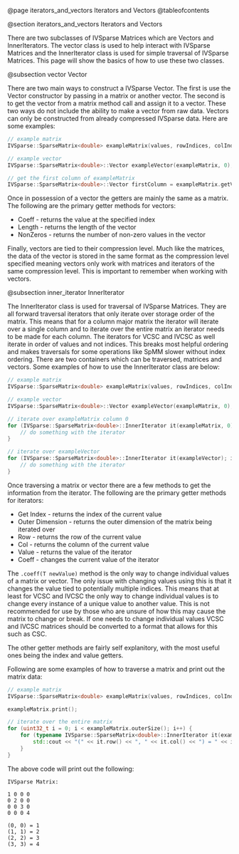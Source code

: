 @page iterators_and_vectors Iterators and Vectors
@tableofcontents

@section iterators_and_vectors Iterators and Vectors

There are two subclasses of IVSparse Matrices which are Vectors and InnerIterators. The vector class is used to help interact with IVSparse Matrices and the InnerIterator class is used for simple traversal of IVSparse Matrices. This page will show the basics of how to use these two classes.

@subsection vector Vector

There are two main ways to construct a IVSparse Vector. The first is use the Vector constructor by passing in a matrix or another vector. The second is to get the vector from a matrix method call and assign it to a vector. These two ways do not include the ability to make a vector from raw data. Vectors can only be constructed from already compressed IVSparse data. Here are some examples:

```cpp
// example matrix
IVSparse::SparseMatrix<double> exampleMatrix(values, rowIndices, colIndices, numRows, numCols, numNonZeros);

// example vector
IVSparse::SparseMatrix<double>::Vector exampleVector(exampleMatrix, 0);

// get the first column of exampleMatrix
IVSparse::SparseMatrix<double>::Vector firstColumn = exampleMatrix.getVector(0);
```

Once in possession of a vector the getters are mainly the same as a matrix. The following are the primary getter methods for vectors:

* Coeff - returns the value at the specified index
* Length - returns the length of the vector
* NonZeros - returns the number of non-zero values in the vector

Finally, vectors are tied to their compression level. Much like the matrices, the data of the vector is stored in the same format as the compression level specified meaning vectors only work with matrices and iterators of the same compression level. This is important to remember when working with vectors.

@subsection inner_iterator InnerIterator

The InnerIterator class is used for traversal of IVSparse Matrices. They are all forward traversal iterators that only iterate over storage order of the matrix. This means that for a column major matrix the iterator will iterate over a single column and to iterate over the entire matrix an iterator needs to be made for each column. The iterators for VCSC and IVCSC as well iterate in order of values and not indices. This breaks most helpful ordering and makes traversals for some operations like SpMM slower without index ordering. There are two containers which can be traversed, matrices and vectors. Some examples of how to use the InnerIterator class are below:

```cpp
// example matrix
IVSparse::SparseMatrix<double> exampleMatrix(values, rowIndices, colIndices, numRows, numCols, numNonZeros);

// example vector
IVSparse::SparseMatrix<double>::Vector exampleVector(exampleMatrix, 0);

// iterate over exampleMatrix column 0
for (IVSparse::SparseMatrix<double>::InnerIterator it(exampleMatrix, 0); it; ++it) {
    // do something with the iterator
}

// iterate over exampleVector
for (IVSparse::SparseMatrix<double>::InnerIterator it(exampleVector); it; ++it) {
    // do something with the iterator
}
```

Once traversing a matrix or vector there are a few methods to get the information from the iterator. The following are the primary getter methods for iterators:

* Get Index - returns the index of the current value
* Outer Dimension - returns the outer dimension of the matrix being iterated over
* Row - returns the row of the current value
* Col - returns the column of the current value
* Value - returns the value of the iterator
* Coeff - changes the current value of the iterator

The `.coeff(T newValue)` method is the only way to change individual values of a matrix or vector. The only issue with changing values using this is that it changes the value tied to potentially multiple indices. This means that at least for VCSC and IVCSC the only way to change individual values is to change every instance of a unique value to another value. This is not recommended for use by those who are unsure of how this may cause the matrix to change or break. If one needs to change individual values VCSC and IVCSC matrices should be converted to a format that allows for this such as CSC. 

The other getter methods are fairly self explanitory, with the most useful ones being the index and value getters. 

Following are some examples of how to traverse a matrix and print out the matrix data:

```cpp
// example matrix
IVSparse::SparseMatrix<double> exampleMatrix(values, rowIndices, colIndices, numRows, numCols, numNonZeros);

exampleMatrix.print();

// iterate over the entire matrix
for (uint32_t i = 0; i < exampleMatrix.outerSize(); i++) {
    for (typename IVSparse::SparseMatrix<double>::InnerIterator it(exampleMatrix, i); it; ++it) {
        std::cout << "(" << it.row() << ", " << it.col() << ") = " << it.value() << std::endl;
    }
}
```

The above code will print out the following:

```
IVSparse Matrix:

1 0 0 0
0 2 0 0
0 0 3 0
0 0 0 4

(0, 0) = 1
(1, 1) = 2
(2, 2) = 3
(3, 3) = 4
```